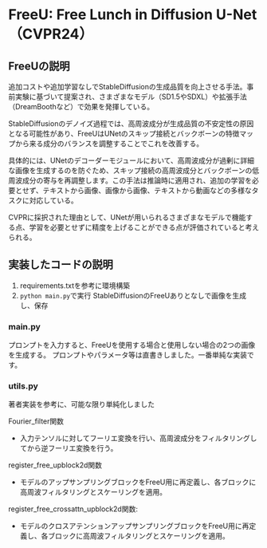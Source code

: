 # FreeU: Free Lunch in Diffusion U-Net（CVPR24）
## FreeUの説明

追加コストや追加学習なしでStableDiffusionの生成品質を向上させる手法。事前実験に基づいて提案され、さまざまなモデル（SD1.5やSDXL）や拡張手法（DreamBoothなど）で効果を発揮している。

StableDiffusionのデノイズ過程では、高周波成分が生成品質の不安定性の原因となる可能性があり、FreeUはUNetのスキップ接続とバックボーンの特徴マップから来る成分のバランスを調整することでこれを改善する。

具体的には、UNetのデコーダーモジュールにおいて、高周波成分が過剰に詳細な画像を生成するのを防ぐため、スキップ接続の高周波成分とバックボーンの低周波成分の寄与を再調整します。この手法は推論時に適用され、追加の学習を必要とせず、テキストから画像、画像から画像、テキストから動画などの多様なタスクに対応している。

CVPRに採択された理由として、UNetが用いられるさまざまなモデルで機能する点、学習を必要とせずに精度を上げることができる点が評価されていると考えられる。

## 実装したコードの説明

1. requirements.txtを参考に環境構築
2. `python main.py`で実行
StableDiffusionのFreeUありとなしで画像を生成し、保存

### main.py
プロンプトを入力すると、FreeUを使用する場合と使用しない場合の2つの画像を生成する。
プロンプトやパラメータ等は直書きしました。一番単純な実装です。


### utils.py
著者実装を参考に、可能な限り単純化しました

Fourier_filter関数
- 入力テンソルに対してフーリエ変換を行い、高周波成分をフィルタリングしてから逆フーリエ変換を行う。

register_free_upblock2d関数

- モデルのアップサンプリングブロックをFreeU用に再定義し、各ブロックに高周波フィルタリングとスケーリングを適用。

register_free_crossattn_upblock2d関数:

- モデルのクロスアテンションアップサンプリングブロックをFreeU用に再定義し、各ブロックに高周波フィルタリングとスケーリングを適用。